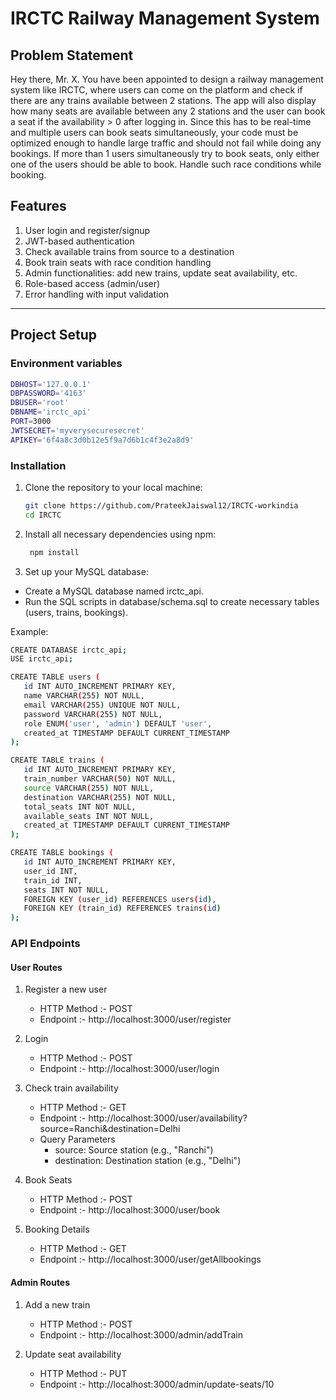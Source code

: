 # IRCTC Railway Management System

## Problem Statement

Hey there, Mr. X. You have been appointed to design a railway management system like IRCTC, where users can come on the platform and
check if there are any trains available between 2 stations.
The app will also display how many seats are available between any 2 stations and the user can book a seat if the availability > 0 after
logging in.
Since this has to be real-time and multiple users can book seats simultaneously, your code must be optimized enough to handle large traffic and should not fail while doing any bookings.
If more than 1 users simultaneously try to book seats, only either one of the users should be able to book. Handle such race conditions
while booking.

## Features

1. User login and register/signup
2. JWT-based authentication
3. Check available trains from source to a destination
4. Book train seats with race condition handling
5. Admin functionalities: add new trains, update seat availability, etc.
6. Role-based access (admin/user)
7. Error handling with input validation

---


## Project Setup

### Environment variables

``` bash
DBHOST='127.0.0.1'
DBPASSWORD='4163'
DBUSER='root'
DBNAME='irctc_api'
PORT=3000
JWTSECRET='myverysecuresecret'
APIKEY='6f4a8c3d0b12e5f9a7d6b1c4f3e2a8d9'
```


### Installation

1. Clone the repository to your local machine:
   ```bash
   git clone https://github.com/PrateekJaiswal12/IRCTC-workindia
   cd IRCTC
   ```
   
2. Install all necessary dependencies using npm:
   
   ```bash
    npm install
   ```
4. Set up your MySQL database:
  * Create a MySQL database named irctc_api.
  * Run the SQL scripts in database/schema.sql to create necessary tables (users, trains, bookings).

 Example:
 ``` bash
 CREATE DATABASE irctc_api;
USE irctc_api;

CREATE TABLE users (
    id INT AUTO_INCREMENT PRIMARY KEY,
    name VARCHAR(255) NOT NULL,
    email VARCHAR(255) UNIQUE NOT NULL,
    password VARCHAR(255) NOT NULL,
    role ENUM('user', 'admin') DEFAULT 'user',
    created_at TIMESTAMP DEFAULT CURRENT_TIMESTAMP
);

CREATE TABLE trains (
    id INT AUTO_INCREMENT PRIMARY KEY,
    train_number VARCHAR(50) NOT NULL,
    source VARCHAR(255) NOT NULL,
    destination VARCHAR(255) NOT NULL,
    total_seats INT NOT NULL,
    available_seats INT NOT NULL,
    created_at TIMESTAMP DEFAULT CURRENT_TIMESTAMP
);

CREATE TABLE bookings (
    id INT AUTO_INCREMENT PRIMARY KEY,
    user_id INT,
    train_id INT,
    seats INT NOT NULL,
    FOREIGN KEY (user_id) REFERENCES users(id),
    FOREIGN KEY (train_id) REFERENCES trains(id)
);
```


### API Endpoints

#### User Routes

 1. Register a new user
       * HTTP Method :- POST
       * Endpoint :- http://localhost:3000/user/register

 2. Login
       * HTTP Method :- POST
       * Endpoint :- http://localhost:3000/user/login

 3. Check train availability
   
       * HTTP Method :- GET
       * Endpoint :- http://localhost:3000/user/availability?source=Ranchi&destination=Delhi
       * Query Parameters
          * source: Source station (e.g., "Ranchi")
          * destination: Destination station (e.g., "Delhi")

 4. Book Seats
       * HTTP Method :- POST
       * Endpoint :- http://localhost:3000/user/book

 5.  Booking Details
       * HTTP Method :- GET
       * Endpoint :- http://localhost:3000/user/getAllbookings


#### Admin Routes

 1.   Add a new train
       * HTTP Method :- POST
       * Endpoint :- http://localhost:3000/admin/addTrain

 2. Update seat availability
       * HTTP Method :- PUT
       * Endpoint :- http://localhost:3000/admin/update-seats/10